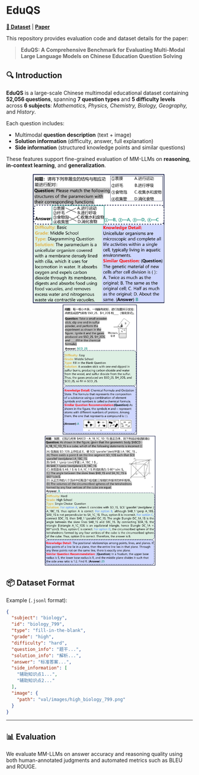 # EduQS

[**🤗 Dataset**](https://huggingface.co/datasets/chaosY/EduQS) | [**Paper**](https://your-paper-link.com)

This repository provides evaluation code and dataset details for the paper:

> **EduQS: A Comprehensive Benchmark for Evaluating Multi-Modal Large Language Models on Chinese Education Question Solving**


## 🔍 Introduction

**EduQS** is a large-scale Chinese multimodal educational dataset containing **52,056 questions**, spanning **7 question types** and **5 difficulty levels** across **6 subjects**: *Mathematics, Physics, Chemistry, Biology, Geography,* and *History*.

Each question includes:
- Multimodal **question description** (text + image)
- **Solution information** (difficulty, answer, full explanation)
- **Side information** (structured knowledge points and similar questions)

These features support fine-grained evaluation of MM-LLMs on **reasoning**, **in-context learning**, and **generalization**.
<p align="center">
  <img src="assets/Biology.png" alt="Biology Example" height="350px" />
  <img src="assets/Chemistry.png" alt="Chemistry Example" height="350px" />
  <img src="assets/Math.png" alt="Math Example" height="350px" />
</p>


## 📦 Dataset Format

Example (`.jsonl` format):

```json
{
  "subject": "biology",
  "id": "biology_799",
  "type": "fill-in-the-blank",
  "grade": "high",
  "difficulty": "hard",
  "question_info": "题干...",
  "solution_info": "解析...",
  "answer": "标准答案...",
  "side_information": [
    "辅助知识点1...",
    "辅助知识点2..."
  ],
  "image": {
    "path": "val/images/high_biology_799.png"
  }
}
```

---

## 📊 Evaluation

We evaluate MM-LLMs on answer accuracy and reasoning quality using both human-annotated judgments and automated metrics such as BLEU and ROUGE.
